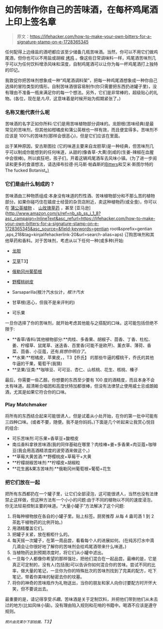 # 如何制作你自己的苦味酒，在每杯鸡尾酒上印上签名章

> 原文：<https://lifehacker.com/how-to-make-your-own-bitters-for-a-signature-stamp-on-e-1728365345>

任何配得上边缘盐的酒吧都应该至少储备几瓶苦味酒。当然，你可以不用它们做鸡尾酒，但你也可以不用盐或胡椒 [烤鸡](http://skillet.lifehacker.com/the-best-way-to-truss-a-chicken-for-juicy-meat-and-cris-1726807481) 。像这些日常调味料一样，鸡尾酒苦味剂几乎可以为任何饮料增添风味和深度，自制鸡尾酒可以让你为每一杯鸡尾酒打上独特的印记。



我敦促你把苦味剂想象成一种“鸡尾酒调料架”，把每一种鸡尾酒想象成一种你自己选择的冒险类型的情形。自制苦味酒很容易制作(你只需要把东西扔进罐子里)，没有理由不准备一瓶来满足你的每一个想法。另外，它们是非常棒的，超级贴心的礼物。(各位，现在是*九月*，这意味着是时候开始为假期紧张了。)

### 名称又能代表什么呢

苦味酒的名字正如你所料:它们是用苦味植物部分调味的。龙胆根(苦味经典)是最常见的苦味剂，但其他如柑橘皮和蒲公英根也一样有效，而且便宜得多。苦味剂不应该是 100%的苦味剂(那样会很恶心)，但是它们应该在里面。

出于某种原因，安古斯图拉 (它的味道主要来自龙胆草)是一种经典，但苦味剂几乎可以制成你能想到的任何味道，从甜的(像香草-大黄)到咸的(生姜-辣椒在血腥中会很棒)。所以疯狂吧，孩子们，开着这辆鸡尾酒车去风味小镇。(为了进一步阅读和更多的食谱想法，请选择布拉德·托马斯·帕森斯的[Bitters](http://btparsons.com/bitters/)和艾米·斯图尔特的 The fucked Botanist[。)](http://drunkenbotanist.com/)

### 它们是由什么制成的？

苦味酒由三种物质组成:本身没有味道的烈性酒、苦味植物部分和不那么苦的植物部分。如果你碰巧住在嬉皮士经营的杂货店附近，卖这种植物药(或全食)，你可以在 [蒲公英植物](http://www.dandelionbotanical.com/) 、 [山玫瑰草药](https://www.mountainroseherbs.com/) ，甚至 [亚马逊](http://www.amazon.com/s/ref=nb_sb_ss_i_1_8?asc_campaign=InlineText&asc_refurl=https://lifehacker.com/how-to-make-your-own-bitters-for-a-signature-stamp-on-e-1728365345&asc_source=&field-keywords=gentian root&sprefix=gentian ,aps,218&tag=kinjalifehackerlink-20&url=search-alias=aps) 订购苦味剂和其他草药和香料。对于苦味剂，考虑从以下任何一种(或多种)开始:

*   [龙胆](https://en.wikipedia.org/wiki/Gentiana)

*   [艾草](https://en.wikipedia.org/wiki/Wormwood)T3】
*   [俄勒冈州葡萄根](https://www.mountainroseherbs.com/products/oregon-grape-root-extract/profile)
*   [野樱桃树皮](http://www.herbco.com/p-424-wild-cherry-bark-cs.aspx?gclid=CMWI9O7B2ccCFUuTfgodoWsCPQ)
*   Sarsaparilla(根汁汽水伙计，*根汁汽水*
*   甘草根(恶心，但我不是来评判的)
*   可乐果

一旦你选择了你的苦味剂，就开始考虑其他能与之搭配的口味。这可能包括但绝不限于:

*   **香草/香料/其他植物部分:**肉桂、多香果、胡椒子、茴香、丁香、杜松、姜、柠檬草、鼠尾草、迷迭香、百里香(可能不是欧芹)、薰衣草、薄荷、香菜、茴香、小豆蔻，还有*我想你明白了*。
*   **水果:**柑橘皮，苹果皮，，T3【乔氏】 的那些牛逼的樱桃干，乔氏的其他牛逼的干果，葡萄干(我猜)
*   **坚果/豆类:**咖啡豆、可可豆、杏仁、山核桃、花生、核桃、榛子

最后，你需要一些乙醇。你想要的东西至少要有 100 度的酒精度，而且本身不会太有味道。超清晰合唱团和高度伏特加都很棒，但没有法律禁止使用威士忌或朗姆酒，尤其是如果它符合你的口味。

### Play Matchmaker

将所有的东西结合起来可能很诱人，但是试着从小处开始，在你的第一批中可能有三四种口味。(或者不要，随便。我不是你妈妈。)下面是几个听起来让我赏心悦目的组合:

*   可乐苦味剂:可乐果+香草豆+酸橙皮
*   南瓜香料拿铁苦味酒(我的同伴基础在哪里？肉桂棒+姜+多香果+肉豆蔻+咖啡豆(我会用高酒精浓度的波旁酒来做这个。)
*   **草莓大黄苦酒:**野樱桃皮+草莓干+大黄
*   **柠檬胡椒苦味剂:**柠檬皮+胡椒粒
*   **花生酱&果冻苦味剂:**俄勒冈州葡萄根+葡萄+花生

### 把它们放在一起

把所有东西都扔在一个罐子里，让它们全部浸泡，这可能很诱人，当然也没有法律禁止这样做，但这种方法有一个小小的问题:由于不同的植物以不同的速度浸泡，你无法轻易控制主要的味道。“大量小罐子”方法解决了这个问题:

1.  将每种植物放在各自的小罐子里。贴上标签。厨房推荐 从每 4 盎司酒 1 到 2 茶匙干植物药的比例开始。)
2.  用酒精覆盖它们。
3.  把罐子关紧，放在橱柜什么的。
4.  每天摇一次罐子，在第一周品尝，看看每个人的进展如何。(在纯苏打水中滴几滴会让你很好地了解你的苦味剂会给鸡尾酒带来什么味道。)
5.  当植物药达到预期浓度时，将它们从小罐中滤出。
6.  一旦每个人都像你希望的那样强壮，把他们混合在一起品尝。最棒的是，它是真正可定制的，没有人(包括我)可以告诉你如何混合你的苦味。尝试不同的比率，做大量的笔记，一旦你为你的特殊批次的苦味剂找到了完美的配方，吃下笔记，带着你美味的秘密去你的坟墓。
7.  将你的神奇的苦味瓶作为礼物送出，当你的朋友和家人向你讨要配方时开怀大笑，但不要说出去。

最重要的是，请记得享受*乐趣*。苦味酒是关于定制饮料，并把他们带到他们从未去过的地方(比如风味小镇)。没有理由陷入规则和花哨的书籍中。喝酒不应该是遵守规则。

*<small>照片由克莱尔下部拍摄。</small>T3】*